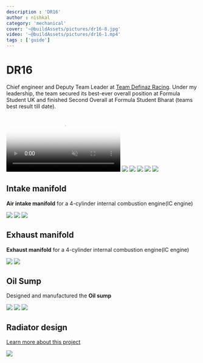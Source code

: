 ```yaml
---
description : 'DR16'
author : nishkal
category: 'mechanical'
cover: '~@buildAssets/pictures/dr16-8.jpg'
video: '~@buildAssets/pictures/dr16-1.mp4'
tags : ['guide']
---
```


# DR16
Chief engineer and Deputy Team Leader at [Team Definaz Racing](https://www.facebook.com/teamdefianzracing). 
Under my leadership, the team secured its best-ever overall position at Formula Student UK and finished Second Overall at Formula Student Bharat (teams best result till date). 

<CustomAgile>
<video muted autoplay loop name="media" poster="~@buildAssets/pictures/dr16-2.jpg" crossorigin="anonymous" class="image-transition slide">
    <source src="~@buildAssets/pictures/dr16-1.mp4" type="video/mp4" />Your browser does not support the video tag.
</video>
<img src="~@buildAssets/pictures/dr16-8.jpg" class="slide" />
<img src="~@buildAssets/pictures/dr16-2.jpg" class="slide" />
<img src="~@buildAssets/pictures/dr16-5.jpg" class="slide" />
<img src="~@buildAssets/pictures/dr16-6.jpg" class="slide" />
<img src="~@buildAssets/pictures/dr16-7.jpg" class="slide" />
</CustomAgile>










## Intake manifold
<strong>Air intake manifold</strong> for a 4-cylinder internal combustion engine(IC engine)
<CustomAgile>
<!-- intake -->
<img src="~@buildAssets/pictures/subsystems-8.jpg" class="slide" />
<img src="~@buildAssets/pictures/subsystems-2.jpg" class="slide" />
<img src="~@buildAssets/pictures/subsystems-6.jpg" class="slide" />
</CustomAgile>












## Exhaust manifold
<strong>Exhaust manifold</strong> for a 4-cylinder internal combustion engine(IC engine)
<CustomAgile>
<!-- exhaust -->
<img src="~@buildAssets/pictures/subsystems-7.jpg" class="slide" />
<img src="~@buildAssets/pictures/subsystems-1.jpg" class="slide" />
</CustomAgile>












## Oil Sump
Designed and manufactured the <strong>Oil sump</strong>
<CustomAgile>
<!-- sump -->
<img src="~@buildAssets/pictures/subsystems-5.jpg" class="slide" />
<img src="~@buildAssets/pictures/subsystems-3.jpg" class="slide" />
<img src="~@buildAssets/pictures/subsystems-4.jpg" class="slide" />
</CustomAgile>











## Radiator design

[Learn more about this project](/projects/radiator-design.html)

![](~@buildAssets/pictures/radiator-4.jpg)